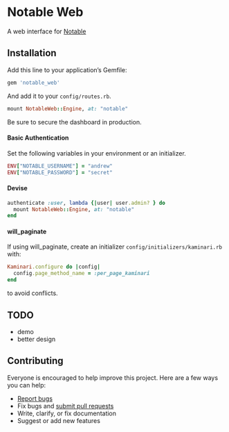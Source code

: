 # Notable Web

A web interface for [Notable](https://github.com/ankane/notable)

## Installation

Add this line to your application’s Gemfile:

```ruby
gem 'notable_web'
```

And add it to your `config/routes.rb`.

```ruby
mount NotableWeb::Engine, at: "notable"
```

Be sure to secure the dashboard in production.

#### Basic Authentication

Set the following variables in your environment or an initializer.

```ruby
ENV["NOTABLE_USERNAME"] = "andrew"
ENV["NOTABLE_PASSWORD"] = "secret"
```

#### Devise

```ruby
authenticate :user, lambda {|user| user.admin? } do
  mount NotableWeb::Engine, at: "notable"
end
```

#### will_paginate

If using will_paginate, create an initializer `config/initializers/kaminari.rb` with:

```ruby
Kaminari.configure do |config|
  config.page_method_name = :per_page_kaminari
end
```

to avoid conflicts.

## TODO

- demo
- better design

## Contributing

Everyone is encouraged to help improve this project. Here are a few ways you can help:

- [Report bugs](https://github.com/ankane/notable_web/issues)
- Fix bugs and [submit pull requests](https://github.com/ankane/notable_web/pulls)
- Write, clarify, or fix documentation
- Suggest or add new features

